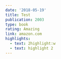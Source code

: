 ```yaml
---
date: '2018-05-19'
title: Test
publication: 2003
type: book
rating: Amazing
link: amazon.com
highlights:
  - text: 2highlight:w
  - text: highlight 2
---
```


